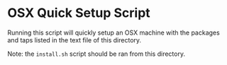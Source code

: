 # OSX Quick Setup Script
Running this script will quickly setup an OSX machine with the packages and taps listed in the text file of this directory.

Note: the `install.sh` script should be ran from this directory.